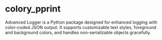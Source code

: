 # colory_pprint
Advanced Logger is a Python package designed for enhanced logging with color-coded JSON output. It supports customizable text styles, foreground and background colors, and handles non-serializable objects gracefully.
